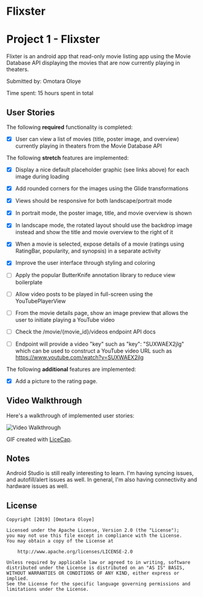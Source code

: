 # Flixster
# Project 1 - Flixster

Flixter is an android app that read-only movie listing app using the Movie Database API displaying the movies that are now currently playing in theaters.

Submitted by: Omotara Oloye

Time spent: 15 hours spent in total

## User Stories

The following **required** functionality is completed:

* [x] User can view a list of movies (title, poster image, and overview) currently playing in theaters from the Movie Database API

The following **stretch** features are implemented:

* [x] Display a nice default placeholder graphic (see links above) for each image during loading 
* [x] Add rounded corners for the images using the Glide transformations 
* [x] Views should be responsive for both landscape/portrait mode 
* [x] In portrait mode, the poster image, title, and movie overview is shown

* [x] In landscape mode, the rotated layout should use the backdrop image instead and show the title and movie overview to the right of it

* [x] When a movie is selected, expose details of a movie (ratings using RatingBar, popularity, and synopsis) in a separate activity
* [x] Improve the user interface through styling and coloring 
* [ ] Apply the popular ButterKnife annotation library to reduce view boilerplate 
* [ ] Allow video posts to be played in full-screen using the YouTubePlayerView 
* [ ] From the movie details page, show an image preview that allows the user to initiate playing a YouTube video
* [ ] Check the /movie/{movie_id}/videos endpoint API docs
* [ ] Endpoint will provide a video "key" such as "key": "SUXWAEX2jlg" which can be used to construct a YouTube video URL such as  https://www.youtube.com/watch?v=SUXWAEX2jlg

The following **additional** features are implemented:

* [x] Add a picture to the rating page.

## Video Walkthrough

Here's a walkthrough of implemented user stories:

<img src='http://i.imgur.com/link/to/your/gif/file.gif' title='Flixster' width='' alt='Video Walkthrough' />

GIF created with [LiceCap](http://www.cockos.com/licecap/).

## Notes
Android Studio is still really interesting to learn. I'm having syncing issues, and autofill/alert issues as well.
In general, I'm also having connectivity and hardware issues as well.


## License

    Copyright [2019] [Omotara Oloye]

    Licensed under the Apache License, Version 2.0 (the "License");
    you may not use this file except in compliance with the License.
    You may obtain a copy of the License at

        http://www.apache.org/licenses/LICENSE-2.0

    Unless required by applicable law or agreed to in writing, software
    distributed under the License is distributed on an "AS IS" BASIS,
    WITHOUT WARRANTIES OR CONDITIONS OF ANY KIND, either express or implied.
    See the License for the specific language governing permissions and
    limitations under the License.
